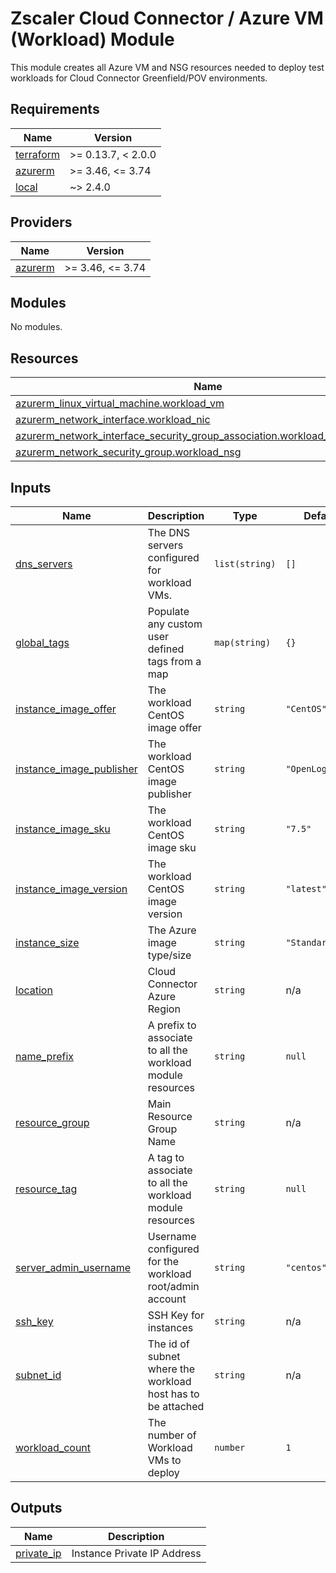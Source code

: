 # Zscaler Cloud Connector / Azure VM (Workload) Module

This module creates all Azure VM and NSG resources needed to deploy test workloads for Cloud Connector Greenfield/POV environments.

<!-- BEGINNING OF PRE-COMMIT-TERRAFORM DOCS HOOK -->
## Requirements

| Name | Version |
|------|---------|
| <a name="requirement_terraform"></a> [terraform](#requirement\_terraform) | >= 0.13.7, < 2.0.0 |
| <a name="requirement_azurerm"></a> [azurerm](#requirement\_azurerm) | >= 3.46, <= 3.74 |
| <a name="requirement_local"></a> [local](#requirement\_local) | ~> 2.4.0 |

## Providers

| Name | Version |
|------|---------|
| <a name="provider_azurerm"></a> [azurerm](#provider\_azurerm) | >= 3.46, <= 3.74 |

## Modules

No modules.

## Resources

| Name | Type |
|------|------|
| [azurerm_linux_virtual_machine.workload_vm](https://registry.terraform.io/providers/hashicorp/azurerm/latest/docs/resources/linux_virtual_machine) | resource |
| [azurerm_network_interface.workload_nic](https://registry.terraform.io/providers/hashicorp/azurerm/latest/docs/resources/network_interface) | resource |
| [azurerm_network_interface_security_group_association.workload_nic_association](https://registry.terraform.io/providers/hashicorp/azurerm/latest/docs/resources/network_interface_security_group_association) | resource |
| [azurerm_network_security_group.workload_nsg](https://registry.terraform.io/providers/hashicorp/azurerm/latest/docs/resources/network_security_group) | resource |

## Inputs

| Name | Description | Type | Default | Required |
|------|-------------|------|---------|:--------:|
| <a name="input_dns_servers"></a> [dns\_servers](#input\_dns\_servers) | The DNS servers configured for workload VMs. | `list(string)` | `[]` | no |
| <a name="input_global_tags"></a> [global\_tags](#input\_global\_tags) | Populate any custom user defined tags from a map | `map(string)` | `{}` | no |
| <a name="input_instance_image_offer"></a> [instance\_image\_offer](#input\_instance\_image\_offer) | The workload CentOS image offer | `string` | `"CentOS"` | no |
| <a name="input_instance_image_publisher"></a> [instance\_image\_publisher](#input\_instance\_image\_publisher) | The workload CentOS image publisher | `string` | `"OpenLogic"` | no |
| <a name="input_instance_image_sku"></a> [instance\_image\_sku](#input\_instance\_image\_sku) | The workload CentOS image sku | `string` | `"7.5"` | no |
| <a name="input_instance_image_version"></a> [instance\_image\_version](#input\_instance\_image\_version) | The workload CentOS image version | `string` | `"latest"` | no |
| <a name="input_instance_size"></a> [instance\_size](#input\_instance\_size) | The Azure image type/size | `string` | `"Standard_B1s"` | no |
| <a name="input_location"></a> [location](#input\_location) | Cloud Connector Azure Region | `string` | n/a | yes |
| <a name="input_name_prefix"></a> [name\_prefix](#input\_name\_prefix) | A prefix to associate to all the workload module resources | `string` | `null` | no |
| <a name="input_resource_group"></a> [resource\_group](#input\_resource\_group) | Main Resource Group Name | `string` | n/a | yes |
| <a name="input_resource_tag"></a> [resource\_tag](#input\_resource\_tag) | A tag to associate to all the workload module resources | `string` | `null` | no |
| <a name="input_server_admin_username"></a> [server\_admin\_username](#input\_server\_admin\_username) | Username configured for the workload root/admin account | `string` | `"centos"` | no |
| <a name="input_ssh_key"></a> [ssh\_key](#input\_ssh\_key) | SSH Key for instances | `string` | n/a | yes |
| <a name="input_subnet_id"></a> [subnet\_id](#input\_subnet\_id) | The id of subnet where the workload host has to be attached | `string` | n/a | yes |
| <a name="input_workload_count"></a> [workload\_count](#input\_workload\_count) | The number of Workload VMs to deploy | `number` | `1` | no |

## Outputs

| Name | Description |
|------|-------------|
| <a name="output_private_ip"></a> [private\_ip](#output\_private\_ip) | Instance Private IP Address |
<!-- END OF PRE-COMMIT-TERRAFORM DOCS HOOK -->
